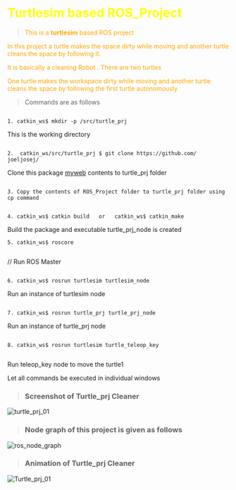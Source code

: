 # <span style="color:yellow;">Turtlesim based ROS_Project</span>
><span style="color:orange;">This is a **turtlesim** based ROS project</span>

<span style="color:orange;">In this project a turtle makes the space dirty while moving and another turtle cleans the space by following it.</span>

<span style="color:orange;">It is basically a cleaning Robot . There are two turtles</span> 

<span style="color:orange;">One turtle makes the workspace dirty while moving and another turtle cleans the space by following the first turtle autonomously</span>

[myweb]: http://github.com/joeljosej/

>Commands are as follows
```console

1. catkin_ws$ mkdir -p /src/turtle_prj   

```
This is the working directory

```console

2.  catkin_ws/src/turtle_prj $ git clone https://github.com/ joeljosej/  

```        
Clone this package [myweb] contents to turtle_prj folder 

```console

3. Copy the contents of ROS_Project folder to turtle_prj folder using cp command

```

```console

4. catkin_ws$ catkin build   or   catkin_ws$ catkin_make

```                

Build the package and executable turtle_prj_node is created

```console
5. catkin_ws$ roscore  
               
``` 
// Run ROS Master

```console

6. catkin_ws$ rosrun turtlesim turtlesim_node 

``` 
Run an instance of turtlesim node

```console

7. catkin_ws$ rosrun turtle_prj turtle_prj_node   

``` 
Run an instance of  turtle_prj node

```console

8. catkin_ws$ rosrun turtlesim turtle_teleop_key  
 
``` 

Run teleop_key node to move the turtle1 

Let all commands be executed in individual windows


> ### Screenshot of Turtle_prj Cleaner

![turtle_prj_01](https://user-images.githubusercontent.com/81626993/121247342-c4250000-c8bf-11eb-9a34-afd12741d536.png)

> ### Node graph of this project is given as follows

![ros_node_graph](https://user-images.githubusercontent.com/81626993/121247770-40b7de80-c8c0-11eb-8ed7-d08e979d1563.png)

> ### Animation of Turtle_prj Cleaner

![Turtle_prj_01](https://user-images.githubusercontent.com/81626993/121795327-4c433680-cc2d-11eb-9912-be4af098e5c5.gif)

